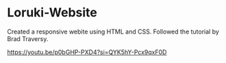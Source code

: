 # Loruki-Website

Created a responsive webite using HTML and CSS. Followed the tutorial by Brad Traversy.

https://youtu.be/p0bGHP-PXD4?si=QYK5hY-Pcx9qxF0D
